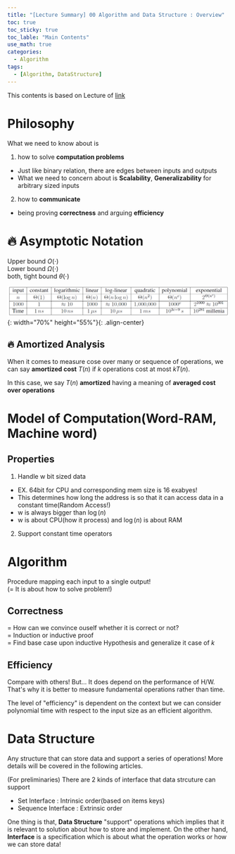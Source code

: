 ```yaml
---
title: "[Lecture Summary] 00 Algorithm and Data Structure : Overview"
toc: true
toc_sticky: true
toc_lable: "Main Contents"
use_math: true
categories:
  - Algorithm
tags:
  - [Algorithm, DataStructure]
---
```


This contents is based on Lecture of [link](https://ocw.mit.edu/courses/6-006-introduction-to-algorithms-spring-2020/pages/syllabus/)

# Philosophy 

What we need to know about is 

1. how to solve **computation problems**
  - Just like binary relation, there are edges between inputs and outputs
  - What we need to concern about is **Scalability**, **Generalizability** for arbitrary sized inputs
2. how to **communicate**
  - being proving **correctness** and arguing **efficiency**

# 🔥 Asymptotic Notation

Upper bound $O(\cdot)$<br>
Lower bound $\Omega(\cdot)$<br>
both, tight bound $\theta(\cdot)$

![제목](/assets/images/algorithm/0-0.PNG){: width="70%" height="55%"}{: .align-center}

## 🔥 Amortized Analysis

When it comes to measure cose over many or sequence of operations, we can say **amortized cost** $T(n)$ if *k* operations cost at most $kT(n)$.

In this case, we say $T(n)$ **amortized** having a meaning of **averaged cost over operations**

# Model of Computation(Word-RAM, Machine word)

## Properties

1. Handle w bit sized data 
  - EX. 64bit for CPU and corresponding mem size is 16 exabyes!
  - This determines how long the address is so that it can access data in a constant time(Random Access!)  
  - w is always bigger than $\log(n)$
  - w is about CPU(how it process) and $\log(n)$ is about RAM
2. Support constant time operators


# Algorithm

Procedure mapping each input to a single output!<br>
(= It is about how to solve problem!)

## Correctness

= How can we convince ouself whether it is correct or not?<br>
= Induction or inductive proof <br>
= Find base case upon inductive Hypothesis and generalize it case of *k*

## Efficiency

Compare with others! But... It does depend on the performance of H/W. <br>
That's why it is better to measure fundamental operations rather than time.

The level of "efficiency" is dependent on the context but we can consider polynomial time with respect to the input size as an efficient algorithm.

# Data Structure

Any structure that can store data and support a series of operations! More details will be covered in the following articles. 

(For preliminaries) There are 2 kinds of interface that data strcuture can support

- Set Interface : Intrinsic order(based on items keys)
- Sequence Interface : Extrinsic order

One thing is that, **Data Structure** "support" operations which implies that it is relevant to solution about how to store and implement. On the other hand, **Interface** is a specification which is about what the operation works or how we can store data!
